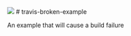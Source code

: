 <img src="https://travis-ci.org/stephane303/travis-broken-example.svg?branch=master" />
# travis-broken-example

An example that will cause a build failure
